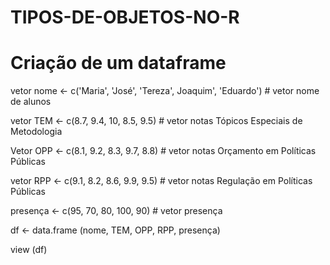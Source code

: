 # TIPOS-DE-OBJETOS-NO-R

# Criação de um dataframe

vetor nome <- c('Maria', 'José', 'Tereza', Joaquim', 'Eduardo') # vetor nome de alunos

vetor TEM <- c(8.7, 9.4, 10, 8.5, 9.5) # vetor notas Tópicos Especiais de Metodologia

Vetor OPP <- c(8.1, 9.2, 8.3, 9.7, 8.8) # vetor notas Orçamento em Políticas Públicas

vetor RPP <- c(9.1, 8.2, 8.6, 9.9, 9.5) # vetor notas Regulação em Políticas Públicas

presença <- c(95, 70, 80, 100, 90) # vetor presença 

df <- data.frame (nome, TEM, OPP, RPP, presença)

view (df)



